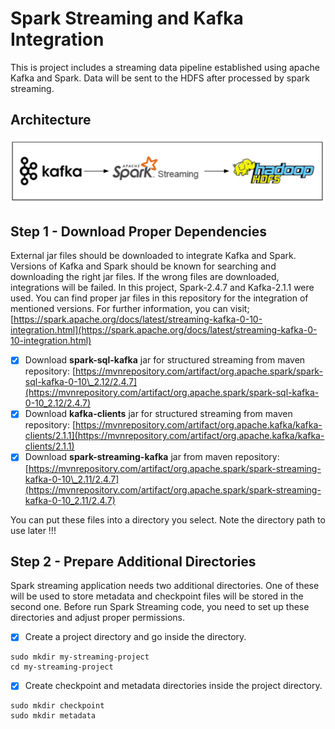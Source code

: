 # Spark Streaming and Kafka Integration

This is project includes a streaming data pipeline established using apache Kafka and Spark. Data will be sent to the HDFS after processed by spark streaming.

## Architecture

![](.gitbook/assets/image.png)

## Step 1 - Download Proper Dependencies

External jar files should be downloaded to integrate Kafka and Spark. Versions of Kafka and Spark should be known for searching and downloading the right jar files. If the wrong files are downloaded, integrations will be failed. In this project, Spark-2.4.7 and Kafka-2.1.1 were used. You can find proper jar files in this repository for the integration of mentioned versions. For further information, you can visit; [https://spark.apache.org/docs/latest/streaming-kafka-0-10-integration.html](https://spark.apache.org/docs/latest/streaming-kafka-0-10-integration.html)

* [x] Download **spark-sql-kafka** jar for structured streaming from maven repository: [https://mvnrepository.com/artifact/org.apache.spark/spark-sql-kafka-0-10\_2.12/2.4.7](https://mvnrepository.com/artifact/org.apache.spark/spark-sql-kafka-0-10_2.12/2.4.7)
* [x] Download **kafka-clients** jar for structured streaming from maven repository: [https://mvnrepository.com/artifact/org.apache.kafka/kafka-clients/2.1.1](https://mvnrepository.com/artifact/org.apache.kafka/kafka-clients/2.1.1)
* [x] Download **spark-streaming-kafka** jar from maven repository: [https://mvnrepository.com/artifact/org.apache.spark/spark-streaming-kafka-0-10\_2.11/2.4.7](https://mvnrepository.com/artifact/org.apache.spark/spark-streaming-kafka-0-10_2.11/2.4.7)

You can put these files into a directory you select. Note the directory path to use later !!!

## Step 2 - Prepare Additional Directories

Spark streaming application needs two additional directories. One of these will be used to store metadata and checkpoint files will be stored in the second one. Before run Spark Streaming code, you need to set up these directories and adjust proper permissions.

* [x] Create a project directory and go inside the directory.

```text
sudo mkdir my-streaming-project
cd my-streaming-project
```

* [x] Create checkpoint and metadata directories inside the project directory.

```text
sudo mkdir checkpoint
sudo mkdir metadata
```







